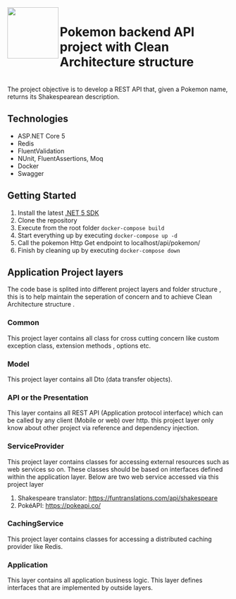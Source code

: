  <img align="left" width="116" height="116" src="https://raw.githubusercontent.com/jasontaylordev/CleanArchitecture/main/.github/icon.png" />
 
 # Pokemon backend API project with Clean Architecture structure
<br/>
The project objective is to develop a REST API that, given a Pokemon name, returns its Shakespearean description.

## Technologies

* ASP.NET Core 5
* Redis
* FluentValidation
* NUnit, FluentAssertions, Moq
* Docker
* Swagger

## Getting Started
1. Install the latest [.NET 5 SDK](https://dotnet.microsoft.com/download/dotnet/5.0)
2. Clone the repository
3. Execute from the root folder `docker-compose build`
4. Start everything up by executing `docker-compose up -d`
5. Call the pokemon Http Get endpoint to localhost/api/pokemon/<pokemon name>
6. Finish by cleaning up by executing `docker-compose down`



## Application Project layers
The code base is splited into different project layers and folder structure , this is to help maintain the seperation of concern and to achieve Clean Architecture structure .
### Common
This project layer contains all class for cross cutting concern like custom exception class, extension methods , options etc. 
### Model
This project layer contains  all Dto (data transfer objects).
### API or the Presentation 
This layer contains all REST API (Application protocol interface) which can be called by any client (Mobile or web) over http. this project layer only know 
about other project via reference  and dependency injection.
### ServiceProvider
This project layer contains classes for accessing external resources such as web services so on. These classes should be based on interfaces defined within the application layer.
Below are two web service accessed via this project layer 
1. Shakespeare translator: https://funtranslations.com/api/shakespeare
2. PokéAPI: https://pokeapi.co/
### CachingService
This project layer contains classes for accessing a distributed caching provider like Redis.
### Application
This layer contains all application business logic. This layer defines interfaces that are implemented by outside layers. 

